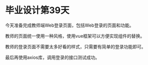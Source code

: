# 毕业设计第39天

今天准备完成教师端Web登录页面，包括Web登录的页面和功能。

教师的页面统一使用一种风格，使用vue框架可以方便实现组件的替换。

教师的登录页面不需要太多好看的样式，只需要有简单的登录功能即可。

最后再使用axios库，调用登录的接口测试成功。

